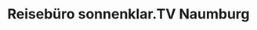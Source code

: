 ---
title: "Reisebüro sonnenklar.TV Naumburg"
url: /naumburg-saale/reisebuero-sonnenklar-tv-naumburg/
shop: Reisebüro
---